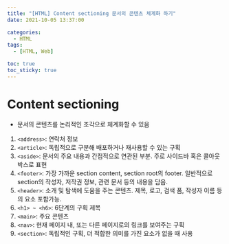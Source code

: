 ```yaml
---
title: "[HTML] Content sectioning 문서의 콘텐츠 체계화 하기"
date: 2021-10-05 13:37:00

categories:
  - HTML
tags:
  - [HTML, Web]

toc: true
toc_sticky: true
---
```


# Content sectioning

- 문서의 콘텐츠를 논리적인 조각으로 체계화할 수 있음

1. `<address>`: 연락처 정보
1. `<article>`: 독립적으로 구분해 배포하거나 재사용할 수 있는 구획
1. `<aside>`: 문서의 주요 내용과 간접적으로 연관된 부분. 주로 사이드바 혹은 콜아웃 박스로 표현
1. `<footer>`: 가장 가까운 section content, section root의 footer. 일반적으로 section의 작성자, 저작권 정보, 관련 문서 등의 내용을 담음.
1. `<header>`: 소개 및 탐색에 도움을 주는 콘텐츠. 제목, 로고, 검색 폼, 작성자 이름 등의 요소 포함가능.
1. `<h1> ~ <h6>`: 6단계의 구획 제목
1. `<main>`: 주요 콘텐츠
1. `<nav>`: 현재 페이지 내, 또는 다른 페이지로의 링크를 보여주는 구획
1. `<section>`: 독립적인 구획, 더 적합한 의미를 가진 요소가 없을 때 사용
